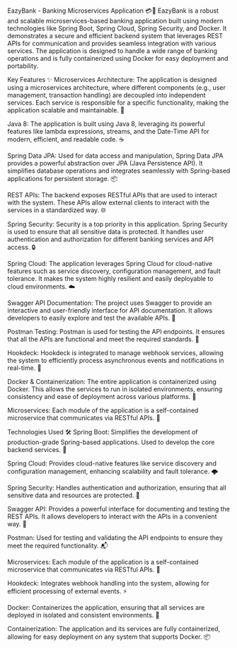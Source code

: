 EazyBank - Banking Microservices Application 💳🏦
EazyBank is a robust and scalable microservices-based banking application built using modern technologies like Spring Boot, Spring Cloud, Spring Security, and Docker. 
It demonstrates a secure and efficient backend system that leverages REST APIs for communication and provides seamless integration with various services. 
The application is designed to handle a wide range of banking operations and is fully containerized using Docker for easy deployment and portability.

Key Features ✨
Microservices Architecture: The application is designed using a microservices architecture, where different components (e.g., user management, transaction handling) are decoupled into independent services. 
Each service is responsible for a specific functionality, making the application scalable and maintainable. 🔧

Java 8: The application is built using Java 8, leveraging its powerful features like lambda expressions, streams, and the Date-Time API for modern, efficient, and readable code. ☕️

Spring Data JPA: Used for data access and manipulation, Spring Data JPA provides a powerful abstraction over JPA (Java Persistence API). It simplifies database operations and integrates seamlessly with Spring-based applications for persistent storage. 📦

REST APIs: The backend exposes RESTful APIs that are used to interact with the system. These APIs allow external clients to interact with the services in a standardized way. 🌐

Spring Security: Security is a top priority in this application. Spring Security is used to ensure that all sensitive data is protected. It handles user authentication and authorization for different banking services and API access. 🔒

Spring Cloud: The application leverages Spring Cloud for cloud-native features such as service discovery, configuration management, and fault tolerance. It makes the system highly resilient and easily deployable to cloud environments. ☁️

Swagger API Documentation: The project uses Swagger to provide an interactive and user-friendly interface for API documentation. It allows developers to easily explore and test the available APIs. 📖

Postman Testing: Postman is used for testing the API endpoints. It ensures that all the APIs are functional and meet the required standards. 🧪

Hookdeck: Hookdeck is integrated to manage webhook services, allowing the system to efficiently process asynchronous events and notifications in real-time. 🔄

Docker & Containerization: The entire application is containerized using Docker. This allows the services to run in isolated environments, ensuring consistency and ease of deployment across various platforms. 🐳

Microservices: Each module of the application is a self-contained microservice that communicates via RESTful APIs. 🧩

Technologies Used 🛠️
Spring Boot: Simplifies the development of production-grade Spring-based applications. Used to develop the core backend services. 🚀

Spring Cloud: Provides cloud-native features like service discovery and configuration management, enhancing scalability and fault tolerance. 🌩️

Spring Security: Handles authentication and authorization, ensuring that all sensitive data and resources are protected. 🔑

Swagger API: Provides a powerful interface for documenting and testing the REST APIs. It allows developers to interact with the APIs in a convenient way. 📑

Postman: Used for testing and validating the API endpoints to ensure they meet the required functionality. 📬

Microservices: Each module of the application is a self-contained microservice that communicates via RESTful APIs. 🧩

Hookdeck: Integrates webhook handling into the system, allowing for efficient processing of external events. ⚡

Docker: Containerizes the application, ensuring that all services are deployed in isolated and consistent environments. 🐳

Containerization: The application and its services are fully containerized, allowing for easy deployment on any system that supports Docker. 📦

